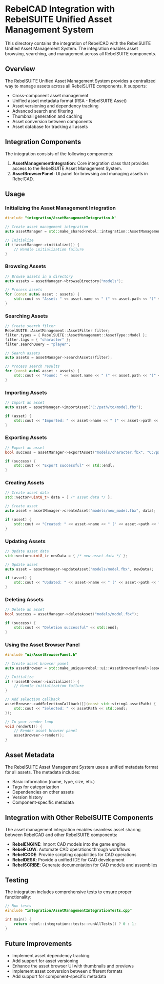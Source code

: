 # RebelCAD Integration with RebelSUITE Unified Asset Management System

This directory contains the integration of RebelCAD with the RebelSUITE Unified Asset Management System. The integration enables asset browsing, searching, and management across all RebelSUITE components.

## Overview

The RebelSUITE Unified Asset Management System provides a centralized way to manage assets across all RebelSUITE components. It supports:

- Cross-component asset management
- Unified asset metadata format (RSA - RebelSUITE Asset)
- Asset versioning and dependency tracking
- Advanced search and filtering
- Thumbnail generation and caching
- Asset conversion between components
- Asset database for tracking all assets

## Integration Components

The integration consists of the following components:

1. **AssetManagementIntegration**: Core integration class that provides access to the RebelSUITE Asset Management System.
2. **AssetBrowserPanel**: UI panel for browsing and managing assets in RebelCAD.

## Usage

### Initializing the Asset Management Integration

```cpp
#include "integration/AssetManagementIntegration.h"

// Create asset management integration
auto assetManager = std::make_shared<rebel::integration::AssetManagementIntegration>();

// Initialize
if (!assetManager->initialize()) {
    // Handle initialization failure
}
```

### Browsing Assets

```cpp
// Browse assets in a directory
auto assets = assetManager->browseDirectory("models");

// Process assets
for (const auto& asset : assets) {
    std::cout << "Asset: " << asset.name << " (" << asset.path << ")" << std::endl;
}
```

### Searching Assets

```cpp
// Create search filter
RebelSUITE::AssetManagement::AssetFilter filter;
filter.types = { RebelSUITE::AssetManagement::AssetType::Model };
filter.tags = { "character" };
filter.searchQuery = "player";

// Search assets
auto assets = assetManager->searchAssets(filter);

// Process search results
for (const auto& asset : assets) {
    std::cout << "Found: " << asset.name << " (" << asset.path << ")" << std::endl;
}
```

### Importing Assets

```cpp
// Import an asset
auto asset = assetManager->importAsset("C:/path/to/model.fbx");

if (asset) {
    std::cout << "Imported: " << asset->name << " (" << asset->path << ")" << std::endl;
}
```

### Exporting Assets

```cpp
// Export an asset
bool success = assetManager->exportAsset("models/character.fbx", "C:/path/to/export/character.fbx");

if (success) {
    std::cout << "Export successful" << std::endl;
}
```

### Creating Assets

```cpp
// Create asset data
std::vector<uint8_t> data = { /* asset data */ };

// Create asset
auto asset = assetManager->createAsset("models/new_model.fbx", data);

if (asset) {
    std::cout << "Created: " << asset->name << " (" << asset->path << ")" << std::endl;
}
```

### Updating Assets

```cpp
// Update asset data
std::vector<uint8_t> newData = { /* new asset data */ };

// Update asset
auto asset = assetManager->updateAsset("models/model.fbx", newData);

if (asset) {
    std::cout << "Updated: " << asset->name << " (" << asset->path << ")" << std::endl;
}
```

### Deleting Assets

```cpp
// Delete an asset
bool success = assetManager->deleteAsset("models/model.fbx");

if (success) {
    std::cout << "Deletion successful" << std::endl;
}
```

### Using the Asset Browser Panel

```cpp
#include "ui/AssetBrowserPanel.h"

// Create asset browser panel
auto assetBrowser = std::make_unique<rebel::ui::AssetBrowserPanel>(assetManager);

// Initialize
if (!assetBrowser->initialize()) {
    // Handle initialization failure
}

// Add selection callback
assetBrowser->addSelectionCallback([](const std::string& assetPath) {
    std::cout << "Selected: " << assetPath << std::endl;
});

// In your render loop
void renderUI() {
    // Render asset browser panel
    assetBrowser->render();
}
```

## Asset Metadata

The RebelSUITE Asset Management System uses a unified metadata format for all assets. The metadata includes:

- Basic information (name, type, size, etc.)
- Tags for categorization
- Dependencies on other assets
- Version history
- Component-specific metadata

## Integration with Other RebelSUITE Components

The asset management integration enables seamless asset sharing between RebelCAD and other RebelSUITE components:

- **RebelENGINE**: Import CAD models into the game engine
- **RebelFLOW**: Automate CAD operations through workflows
- **RebelCODE**: Provide scripting capabilities for CAD operations
- **RebelDESK**: Provide a unified IDE for CAD development
- **RebelSCRIBE**: Generate documentation for CAD models and assemblies

## Testing

The integration includes comprehensive tests to ensure proper functionality:

```cpp
// Run tests
#include "integration/AssetManagementIntegrationTests.cpp"

int main() {
    return rebel::integration::tests::runAllTests() ? 0 : 1;
}
```

## Future Improvements

- Implement asset dependency tracking
- Add support for asset versioning
- Enhance the asset browser UI with thumbnails and previews
- Implement asset conversion between different formats
- Add support for component-specific metadata
